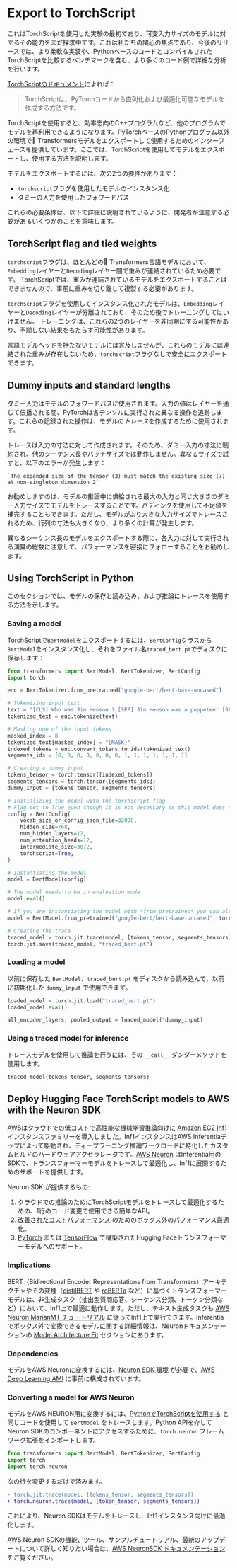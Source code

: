 <!--Copyright 2023 The HuggingFace Team. All rights reserved.

Licensed under the Apache License, Version 2.0 (the "License"); you may not use this file except in compliance with
the License. You may obtain a copy of the License at

http://www.apache.org/licenses/LICENSE-2.0

Unless required by applicable law or agreed to in writing, software distributed under the License is distributed on
an "AS IS" BASIS, WITHOUT WARRANTIES OR CONDITIONS OF ANY KIND, either express or implied. See the License for the
specific language governing permissions and limitations under the License.

⚠️ Note that this file is in Markdown but contain specific syntax for our doc-builder (similar to MDX) that may not be
rendered properly in your Markdown viewer.

-->

# Export to TorchScript

<Tip>

これはTorchScriptを使用した実験の最初であり、可変入力サイズのモデルに対するその能力をまだ探求中です。これは私たちの関心の焦点であり、今後のリリースでは、より柔軟な実装や、PythonベースのコードとコンパイルされたTorchScriptを比較するベンチマークを含む、より多くのコード例で詳細な分析を行います。

</Tip>

[TorchScriptのドキュメント](https://pytorch.org/docs/stable/jit.html)によれば：

> TorchScriptは、PyTorchコードから直列化および最適化可能なモデルを作成する方法です。

TorchScriptを使用すると、効率志向のC++プログラムなど、他のプログラムでモデルを再利用できるようになります。PyTorchベースのPythonプログラム以外の環境で🤗 Transformersモデルをエクスポートして使用するためのインターフェースを提供しています。ここでは、TorchScriptを使用してモデルをエクスポートし、使用する方法を説明します。

モデルをエクスポートするには、次の2つの要件があります：

- `torchscript`フラグを使用したモデルのインスタンス化
- ダミーの入力を使用したフォワードパス

これらの必要条件は、以下で詳細に説明されているように、開発者が注意する必要があるいくつかのことを意味します。

## TorchScript flag and tied weights

`torchscript`フラグは、ほとんどの🤗 Transformers言語モデルにおいて、`Embedding`レイヤーと`Decoding`レイヤー間で重みが連結されているため必要です。
TorchScriptでは、重みが連結されているモデルをエクスポートすることはできませんので、事前に重みを切り離して複製する必要があります。

`torchscript`フラグを使用してインスタンス化されたモデルは、`Embedding`レイヤーと`Decoding`レイヤーが分離されており、そのため後でトレーニングしてはいけません。
トレーニングは、これらの2つのレイヤーを非同期にする可能性があり、予期しない結果をもたらす可能性があります。

言語モデルヘッドを持たないモデルには言及しませんが、これらのモデルには連結された重みが存在しないため、`torchscript`フラグなしで安全にエクスポートできます。

## Dummy inputs and standard lengths

ダミー入力はモデルのフォワードパスに使用されます。入力の値はレイヤーを通じて伝播される間、PyTorchは各テンソルに実行された異なる操作を追跡します。これらの記録された操作は、モデルの*トレース*を作成するために使用されます。

トレースは入力の寸法に対して作成されます。そのため、ダミー入力の寸法に制約され、他のシーケンス長やバッチサイズでは動作しません。異なるサイズで試すと、以下のエラーが発生します：

```
`The expanded size of the tensor (3) must match the existing size (7) at non-singleton dimension 2`
```

お勧めしますのは、モデルの推論中に供給される最大の入力と同じ大きさのダミー入力サイズでモデルをトレースすることです。パディングを使用して不足値を補完することもできます。ただし、モデルがより大きな入力サイズでトレースされるため、行列の寸法も大きくなり、より多くの計算が発生します。

異なるシーケンス長のモデルをエクスポートする際に、各入力に対して実行される演算の総数に注意して、パフォーマンスを密接にフォローすることをお勧めします。

## Using TorchScript in Python

このセクションでは、モデルの保存と読み込み、および推論にトレースを使用する方法を示します。

### Saving a model

TorchScriptで`BertModel`をエクスポートするには、`BertConfig`クラスから`BertModel`をインスタンス化し、それをファイル名`traced_bert.pt`でディスクに保存します：

```python
from transformers import BertModel, BertTokenizer, BertConfig
import torch

enc = BertTokenizer.from_pretrained("google-bert/bert-base-uncased")

# Tokenizing input text
text = "[CLS] Who was Jim Henson ? [SEP] Jim Henson was a puppeteer [SEP]"
tokenized_text = enc.tokenize(text)

# Masking one of the input tokens
masked_index = 8
tokenized_text[masked_index] = "[MASK]"
indexed_tokens = enc.convert_tokens_to_ids(tokenized_text)
segments_ids = [0, 0, 0, 0, 0, 0, 0, 1, 1, 1, 1, 1, 1, 1]

# Creating a dummy input
tokens_tensor = torch.tensor([indexed_tokens])
segments_tensors = torch.tensor([segments_ids])
dummy_input = [tokens_tensor, segments_tensors]

# Initializing the model with the torchscript flag
# Flag set to True even though it is not necessary as this model does not have an LM Head.
config = BertConfig(
    vocab_size_or_config_json_file=32000,
    hidden_size=768,
    num_hidden_layers=12,
    num_attention_heads=12,
    intermediate_size=3072,
    torchscript=True,
)

# Instantiating the model
model = BertModel(config)

# The model needs to be in evaluation mode
model.eval()

# If you are instantiating the model with *from_pretrained* you can also easily set the TorchScript flag
model = BertModel.from_pretrained("google-bert/bert-base-uncased", torchscript=True)

# Creating the trace
traced_model = torch.jit.trace(model, [tokens_tensor, segments_tensors])
torch.jit.save(traced_model, "traced_bert.pt")
```

### Loading a model

以前に保存した `BertModel`、`traced_bert.pt` をディスクから読み込んで、以前に初期化した `dummy_input` で使用できます。

```python
loaded_model = torch.jit.load("traced_bert.pt")
loaded_model.eval()

all_encoder_layers, pooled_output = loaded_model(*dummy_input)
```


### Using a traced model for inference

トレースモデルを使用して推論を行うには、その `__call__` ダンダーメソッドを使用します。

```python
traced_model(tokens_tensor, segments_tensors)
```


## Deploy Hugging Face TorchScript models to AWS with the Neuron SDK

AWSはクラウドでの低コストで高性能な機械学習推論向けに [Amazon EC2 Inf1](https://aws.amazon.com/ec2/instance-types/inf1/) インスタンスファミリーを導入しました。Inf1インスタンスはAWS Inferentiaチップによって駆動され、ディープラーニング推論ワークロードに特化したカスタムビルドのハードウェアアクセラレータです。[AWS Neuron](https://awsdocs-neuron.readthedocs-hosted.com/en/latest/#) はInferentia用のSDKで、トランスフォーマーモデルをトレースして最適化し、Inf1に展開するためのサポートを提供します。

Neuron SDK が提供するもの:

1. クラウドでの推論のためにTorchScriptモデルをトレースして最適化するための、1行のコード変更で使用できる簡単なAPI。
2. [改善されたコストパフォーマンス](https://awsdocs-neuron.readthedocs-hosted.com/en/latest/neuron-guide/benchmark/) のためのボックス外のパフォーマンス最適化。
3. [PyTorch](https://awsdocs-neuron.readthedocs-hosted.com/en/latest/src/examples/pytorch/bert_tutorial/tutorial_pretrained_bert.html) または [TensorFlow](https://awsdocs-neuron.readthedocs-hosted.com/en/latest/src/examples/tensorflow/huggingface_bert/huggingface_bert.html) で構築されたHugging Faceトランスフォーマーモデルへのサポート。

### Implications

BERT（Bidirectional Encoder Representations from Transformers）アーキテクチャやその変種（[distilBERT](https://huggingface.co/docs/transformers/main/model_doc/distilbert) や [roBERTa](https://huggingface.co/docs/transformers/main/model_doc/roberta) など）に基づくトランスフォーマーモデルは、非生成タスク（抽出型質問応答、シーケンス分類、トークン分類など）において、Inf1上で最適に動作します。ただし、テキスト生成タスクも [AWS Neuron MarianMT チュートリアル](https://awsdocs-neuron.readthedocs-hosted.com/en/latest/src/examples/pytorch/transformers-marianmt.html) に従ってInf1上で実行できます。Inferentiaでボックス外で変換できるモデルに関する詳細情報は、Neuronドキュメンテーションの [Model Architecture Fit](https://awsdocs-neuron.readthedocs-hosted.com/en/latest/neuron-guide/models/models-inferentia.html#models-inferentia) セクションにあります。

### Dependencies

モデルをAWS Neuronに変換するには、[Neuron SDK 環境](https://awsdocs-neuron.readthedocs-hosted.com/en/latest/neuron-guide/neuron-frameworks/pytorch-neuron/index.html#installation-guide) が必要で、[AWS Deep Learning AMI](https://docs.aws.amazon.com/dlami/latest/devguide/tutorial-inferentia-launching.html) に事前に構成されています。

### Converting a model for AWS Neuron

モデルをAWS NEURON用に変換するには、[PythonでTorchScriptを使用する](torchscript#using-torchscript-in-python) と同じコードを使用して `BertModel` をトレースします。Python APIを介してNeuron SDKのコンポーネントにアクセスするために、`torch.neuron` フレームワーク拡張をインポートします。

```python
from transformers import BertModel, BertTokenizer, BertConfig
import torch
import torch.neuron
```

次の行を変更するだけで済みます。

```diff
- torch.jit.trace(model, [tokens_tensor, segments_tensors])
+ torch.neuron.trace(model, [token_tensor, segments_tensors])
```

これにより、Neuron SDKはモデルをトレースし、Inf1インスタンス向けに最適化します。

AWS Neuron SDKの機能、ツール、サンプルチュートリアル、最新のアップデートについて詳しく知りたい場合は、[AWS NeuronSDK ドキュメンテーション](https://awsdocs-neuron.readthedocs-hosted.com/en/latest/index.html) をご覧ください。



